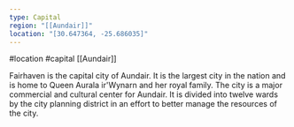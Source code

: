 ```yaml
---
type: Capital
region: "[[Aundair]]"
location: "[30.647364, -25.686035]"
---
```

 #location #capital [[Aundair]]

Fairhaven is the capital city of Aundair. It is the largest city in the nation and is home to Queen Aurala ir'Wynarn and her royal family. The city is a major commercial and cultural center for Aundair. It is divided into twelve wards by the city planning district in an effort to better manage the resources of the city.
